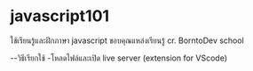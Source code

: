 # javascript101
ใช้เรียนรู้และฝึกภาษา javascript
ขอบคุณแหล่งเรียนรู้ cr. BorntoDev school

--วิธีเรียกใช้
-โหลดไฟล์และเปิด live server (extension for VScode)
